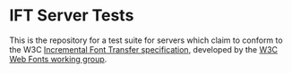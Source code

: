 # IFT Server Tests
This is the repository for a test suite for servers which claim to conform to
the W3C [Incremental Font Transfer specification](https://w3c.github.io/IFT/Overview.html), 
developed by the [W3C Web Fonts working group](https://www.w3.org/Fonts/WG/).
